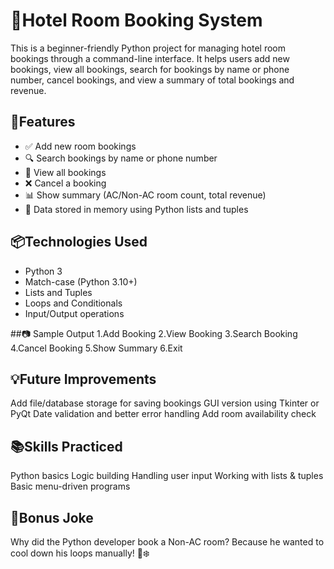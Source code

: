 # 🏨Hotel Room Booking System
This is a beginner-friendly Python project for managing hotel room bookings through a command-line interface. It helps users add new bookings, view all bookings, search for bookings by name or phone number, cancel bookings, and view a summary of total bookings and revenue.


## 🚀Features

- ✅ Add new room bookings
- 🔍 Search bookings by name or phone number
- 📄 View all bookings
- ❌ Cancel a booking
- 📊 Show summary (AC/Non-AC room count, total revenue)
- 💾 Data stored in memory using Python lists and tuples


## 📦Technologies Used
- Python 3
- Match-case (Python 3.10+)
- Lists and Tuples
- Loops and Conditionals
- Input/Output operations


##📷 Sample Output
1.Add Booking
2.View Booking
3.Search Booking
4.Cancel Booking
5.Show Summary
6.Exit


## 💡Future Improvements
Add file/database storage for saving bookings
GUI version using Tkinter or PyQt
Date validation and better error handling
Add room availability check


## 📚Skills Practiced
Python basics
Logic building
Handling user input
Working with lists & tuples
Basic menu-driven programs


## 🤣Bonus Joke
Why did the Python developer book a Non-AC room?
Because he wanted to cool down his loops manually! 🐍❄️
